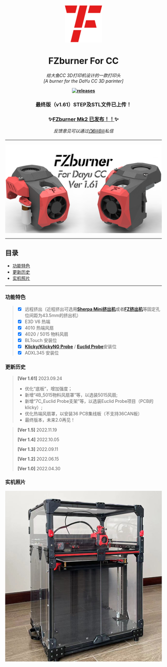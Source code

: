 <p align="center">
  <a href="https://space.bilibili.com/1898517">
    <img src="https://github.com/FZaii/FZai/blob/main/images/FZ-Logo.png" alt="Logo" width="120" height="120">
  </a>
    <br />
</p>

<h1 align="center">FZburner For CC</h1>

*<p align="center">给大鱼CC 3D打印机设计的一款打印头
  <br />
  [A burner for the DaYu CC 3D parinter]</p>*

**<p align="center">[![releases](https://img.shields.io/github/v/release/FZaii/FZburner-CC)](https://github.com/FZaii/FZburner-CC/releases)**
**<h3 align="center">最终版（v1.61）STEP及STL文件已上传！</h3>**
**<h3 align="center">✨[FZburner Mk2 已发布！！](https://github.com/FZaii/FZburner)✨</h3>**
*<p align="center">反馈意见可以通过[📺BiliBili](https://space.bilibili.com/1898517)私信</p>*

 ---
 
![FZburner-CC](Images-效果图/FZburner-CC.png)
 
 ---

 ## 目录
 
- [功能特色](#功能特色)
- [更新历史](#更新历史)
- [实机照片](#实机照片)

 ---
  
### 功能特色
> - [x] 远程挤出（近程挤出可选用[**Sherpa Mini挤出机**](https://github.com/Annex-Engineering/Sherpa_Mini-Extruder)或者[**FZ挤出机**](https://github.com/FZaii/FZ-Extruder)等固定孔位间距为43.5mm的挤出机）
> - [x] E3D V6 热端
> - [x] 4010 热端风扇
> - [x] 4020 / 5015 物料风扇
> - [x] BLTouch 安装位
> - [x] [**Klicky/KlickyNG Probe**](https://github.com/jlas1/Klicky-Probe) / [**Euclid Probe**](https://github.com/nionio6915/Euclid_Probe)安装位
> - [x] ADXL345 安装位
 

### 更新历史

> **[Ver 1.61]** 2023.09.24
> - 优化“底板”，增加强度；
> - 新增“4B_5015物料风扇罩”等，以选装5015风扇;
> - 新增“7C_Euclid Probe支架”等，以选装Euclid Probe项目（PCB的klicky）;
> - 优化热端风扇罩，以安装36 PCB集线板（不支持36CAN板）
> - 最终版本，未来2.0再见！

> **[Ver 1.5]** 2022.11.19
> 
> **[Ver 1.4]** 2022.10.05
> 
> **[Ver 1.3]** 2022.09.11
> 
> **[Ver 1.2]** 2022.06.15
> 
> **[Ver 1.0]** 2022.04.30


### 实机照片

![CC_FZai](Images-效果图/Dayu-CC_FZai.jpg)
